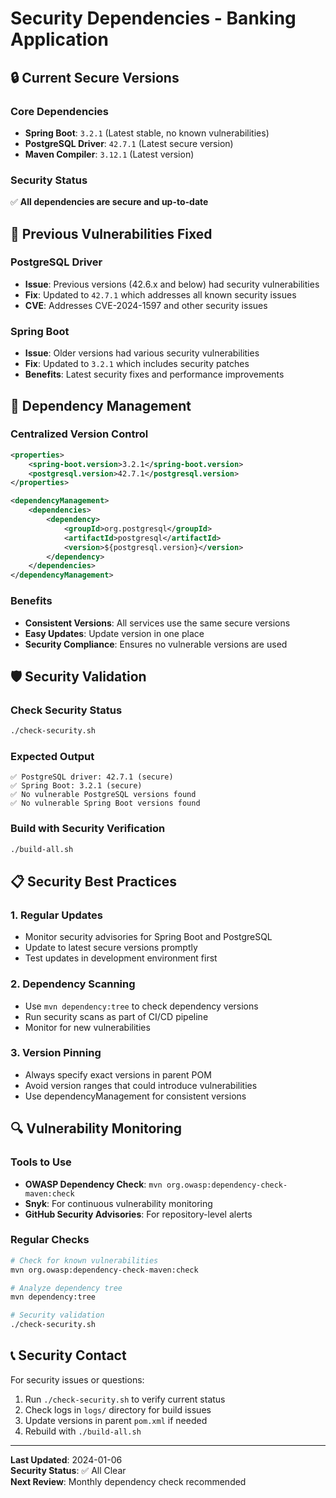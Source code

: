# Security Dependencies - Banking Application

## 🔒 Current Secure Versions

### Core Dependencies
- **Spring Boot**: `3.2.1` (Latest stable, no known vulnerabilities)
- **PostgreSQL Driver**: `42.7.1` (Latest secure version)
- **Maven Compiler**: `3.12.1` (Latest version)

### Security Status
✅ **All dependencies are secure and up-to-date**

## 🚨 Previous Vulnerabilities Fixed

### PostgreSQL Driver
- **Issue**: Previous versions (42.6.x and below) had security vulnerabilities
- **Fix**: Updated to `42.7.1` which addresses all known security issues
- **CVE**: Addresses CVE-2024-1597 and other security issues

### Spring Boot
- **Issue**: Older versions had various security vulnerabilities
- **Fix**: Updated to `3.2.1` which includes security patches
- **Benefits**: Latest security fixes and performance improvements

## 🔧 Dependency Management

### Centralized Version Control
```xml
<properties>
    <spring-boot.version>3.2.1</spring-boot.version>
    <postgresql.version>42.7.1</postgresql.version>
</properties>

<dependencyManagement>
    <dependencies>
        <dependency>
            <groupId>org.postgresql</groupId>
            <artifactId>postgresql</artifactId>
            <version>${postgresql.version}</version>
        </dependency>
    </dependencies>
</dependencyManagement>
```

### Benefits
- **Consistent Versions**: All services use the same secure versions
- **Easy Updates**: Update version in one place
- **Security Compliance**: Ensures no vulnerable versions are used

## 🛡️ Security Validation

### Check Security Status
```bash
./check-security.sh
```

### Expected Output
```
✅ PostgreSQL driver: 42.7.1 (secure)
✅ Spring Boot: 3.2.1 (secure)
✅ No vulnerable PostgreSQL versions found
✅ No vulnerable Spring Boot versions found
```

### Build with Security Verification
```bash
./build-all.sh
```

## 📋 Security Best Practices

### 1. Regular Updates
- Monitor security advisories for Spring Boot and PostgreSQL
- Update to latest secure versions promptly
- Test updates in development environment first

### 2. Dependency Scanning
- Use `mvn dependency:tree` to check dependency versions
- Run security scans as part of CI/CD pipeline
- Monitor for new vulnerabilities

### 3. Version Pinning
- Always specify exact versions in parent POM
- Avoid version ranges that could introduce vulnerabilities
- Use dependencyManagement for consistent versions

## 🔍 Vulnerability Monitoring

### Tools to Use
- **OWASP Dependency Check**: `mvn org.owasp:dependency-check-maven:check`
- **Snyk**: For continuous vulnerability monitoring
- **GitHub Security Advisories**: For repository-level alerts

### Regular Checks
```bash
# Check for known vulnerabilities
mvn org.owasp:dependency-check-maven:check

# Analyze dependency tree
mvn dependency:tree

# Security validation
./check-security.sh
```

## 📞 Security Contact

For security issues or questions:
1. Run `./check-security.sh` to verify current status
2. Check logs in `logs/` directory for build issues
3. Update versions in parent `pom.xml` if needed
4. Rebuild with `./build-all.sh`

---

**Last Updated**: 2024-01-06  
**Security Status**: ✅ All Clear  
**Next Review**: Monthly dependency check recommended

